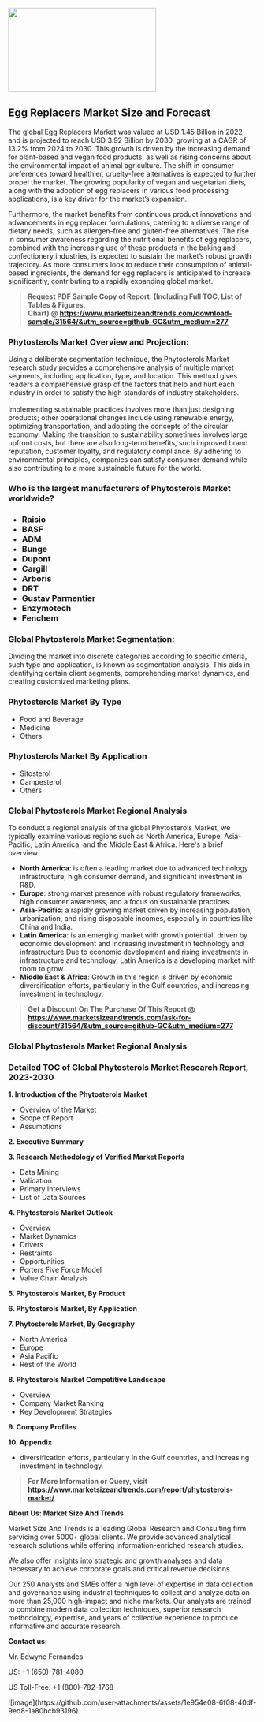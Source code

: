 <p><img class="alignnone size-medium wp-image-20088" src="https://ffe5etoiles.com/wp-content/uploads/2024/12/MST1-300x171.png" alt="" width="300" height="171" /></p><h2>Egg Replacers Market Size and Forecast</h2><p>The global Egg Replacers Market was valued at USD 1.45 Billion in 2022 and is projected to reach USD 3.92 Billion by 2030, growing at a CAGR of 13.2% from 2024 to 2030. This growth is driven by the increasing demand for plant-based and vegan food products, as well as rising concerns about the environmental impact of animal agriculture. The shift in consumer preferences toward healthier, cruelty-free alternatives is expected to further propel the market. The growing popularity of vegan and vegetarian diets, along with the adoption of egg replacers in various food processing applications, is a key driver for the market’s expansion.</p><p>Furthermore, the market benefits from continuous product innovations and advancements in egg replacer formulations, catering to a diverse range of dietary needs, such as allergen-free and gluten-free alternatives. The rise in consumer awareness regarding the nutritional benefits of egg replacers, combined with the increasing use of these products in the baking and confectionery industries, is expected to sustain the market’s robust growth trajectory. As more consumers look to reduce their consumption of animal-based ingredients, the demand for egg replacers is anticipated to increase significantly, contributing to a rapidly expanding global market.</p></p><blockquote id="" class=""><strong>Request PDF Sample Copy of Report: (Including Full TOC, List of Tables &amp; Figures, Chart)&nbsp;@&nbsp;<strong><a href="https://www.marketsizeandtrends.com/download-sample/31564/&utm_source=github-GC&utm_medium=277" target="_blank">https://www.marketsizeandtrends.com/download-sample/31564/&utm_source=github-GC&utm_medium=277</a></strong></strong></blockquote><h3 id="" class="">Phytosterols Market&nbsp;Overview and Projection:</h3><p id="" class="">Using a deliberate segmentation technique, the Phytosterols Market research study provides a comprehensive analysis of multiple market segments, including application, type, and location. This method gives readers a comprehensive grasp of the factors that help and hurt each industry in order to satisfy the high standards of industry stakeholders. <br /> <br />Implementing sustainable practices involves more than just designing products; other operational changes include using renewable energy, optimizing transportation, and adopting the concepts of the circular economy. Making the transition to sustainability sometimes involves large upfront costs, but there are also long-term benefits, such improved brand reputation, customer loyalty, and regulatory compliance. By adhering to environmental principles, companies can satisfy consumer demand while also contributing to a more sustainable future for the world.</p><h3 id="" class="">Who is the largest manufacturers of&nbsp;Phytosterols Market worldwide?</h3><h3 class=""><p><ul><li>Raisio </li><li> BASF </li><li> ADM </li><li> Bunge </li><li> Dupont </li><li> Cargill </li><li> Arboris </li><li> DRT </li><li> Gustav Parmentier </li><li> Enzymotech </li><li> Fenchem</li></ul></p></h3><h3 id="" class="">Global&nbsp;Phytosterols Market Segmentation:</h3><p id="" class="">Dividing the market into discrete categories according to specific criteria, such type and application, is known as segmentation analysis. This aids in identifying certain client segments, comprehending market dynamics, and creating customized marketing plans.</p><h3 id="" class="">Phytosterols Market&nbsp;By Type</h3><p><p><ul><li>Food and Beverage </li><li> Medicine </li><li> Others</p></li></ul></p></p><h3 id="" class="">Phytosterols Market&nbsp;By Application</h3><p class=""><p><ul><li>Sitosterol </li><li> Campesterol </li><li> Others</li></ul></p></p><h3 id="" class="">Global Phytosterols Market Regional Analysis</h3><p id="" class="">To conduct a regional analysis of the global Phytosterols Market, we typically examine various regions such as North America, Europe, Asia-Pacific, Latin America, and the Middle East &amp; Africa. Here's a brief overview:</p><ul><li><strong>North America</strong>: is often a leading market due to advanced technology infrastructure, high consumer demand, and significant investment in R&amp;D.</li><li><strong>Europe</strong>: strong market presence with robust regulatory frameworks, high consumer awareness, and a focus on sustainable practices.</li><li><strong>Asia-Pacific</strong>: a rapidly growing market driven by increasing population, urbanization, and rising disposable incomes, especially in countries like China and India.</li><li><strong>Latin America</strong>: is an emerging market with growth potential, driven by economic development and increasing investment in technology and infrastructure.Due to economic development and rising investments in infrastructure and technology, Latin America is a developing market with room to grow.</li><li><strong>Middle East &amp; Africa</strong>: Growth in this region is driven by economic diversification efforts, particularly in the Gulf countries, and increasing investment in technology.</li></ul><blockquote id="" class=""><strong>Get a Discount On The Purchase Of This Report @ <strong><a href="https://www.marketsizeandtrends.com/ask-for-discount/31564/&utm_source=github-GC&utm_medium=277" target="_blank">https://www.marketsizeandtrends.com/ask-for-discount/31564/&utm_source=github-GC&utm_medium=277</a></strong></strong></blockquote><h3 id="" class="">Global Phytosterols Market Regional Analysis</h3><h3 id="" class="">Detailed TOC of Global Phytosterols Market Research Report, 2023-2030</h3><p id="" class=""><strong>1. Introduction of the Phytosterols Market</strong></p><ul><li>Overview of the Market</li><li>Scope of Report</li><li>Assumptions</li></ul><p id="" class=""><strong>2. Executive Summary</strong></p><p id="" class=""><strong>3. Research Methodology of Verified Market Reports</strong></p><ul><li>Data Mining</li><li>Validation</li><li>Primary Interviews</li><li>List of Data Sources</li></ul><p id="" class=""><strong>4. Phytosterols Market Outlook</strong></p><ul><li>Overview</li><li>Market Dynamics</li><li>Drivers</li><li>Restraints</li><li>Opportunities</li><li>Porters Five Force Model</li><li>Value Chain Analysis</li></ul><p id="" class=""><strong>5. Phytosterols Market, By Product</strong></p><p id="" class=""><strong>6. Phytosterols Market, By Application</strong></p><p id="" class=""><strong>7. Phytosterols Market, By Geography</strong></p><ul><li>North America</li><li>Europe</li><li>Asia Pacific</li><li>Rest of the World</li></ul><p id="" class=""><strong>8. Phytosterols Market Competitive Landscape</strong></p><ul><li>Overview</li><li>Company Market Ranking</li><li>Key Development Strategies</li></ul><p id="" class=""><strong>9. Company Profiles</strong></p><p id="" class=""><strong>10. Appendix</strong></p><ul><li>diversification efforts, particularly in the Gulf countries, and increasing investment in technology.</li></ul><blockquote id="" class=""><strong>For More Information or Query, visit <strong><strong><a href="https://www.marketsizeandtrends.com/report/phytosterols-market/" target="_blank">https://www.marketsizeandtrends.com/report/phytosterols-market/</a></strong></strong></strong></blockquote><p id="" class=""><strong>About Us: Market Size And Trends</strong></p><p id="" class="">Market Size And Trends is a leading Global Research and Consulting firm servicing over 5000+ global clients. We provide advanced analytical research solutions while offering information-enriched research studies.</p><p id="" class="">We also offer insights into strategic and growth analyses and data necessary to achieve corporate goals and critical revenue decisions.</p><p id="" class="">Our 250 Analysts and SMEs offer a high level of expertise in data collection and governance using industrial techniques to collect and analyze data on more than 25,000 high-impact and niche markets. Our analysts are trained to combine modern data collection techniques, superior research methodology, expertise, and years of collective experience to produce informative and accurate research.</p><p id="" class=""><strong>Contact us:</strong></p><p id="" class="">Mr. Edwyne Fernandes</p><p id="" class="">US: +1 (650)-781-4080</p><p id="" class="">US Toll-Free: +1 (800)-782-1768</p>
![image](https://github.com/user-attachments/assets/1e954e08-6f08-40df-9ed8-1a80bcb93196)
